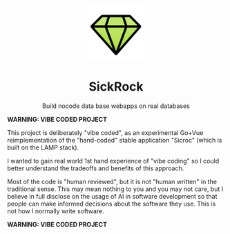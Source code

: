 <div align = "center">
  <img alt = "project logo" src = "frontend/src/resources/images/logo.png" width = "128" />
  <h1>SickRock</h1>

  Build nocode data base webapps on real databases
</div>

**WARNING: VIBE CODED PROJECT**

This project is deliberately "vibe coded", as an experimental Go+Vue reimplementation of the "hand-coded" stable application "Sicroc" (which is built on the LAMP stack).

I wanted to gain real world 1st hand experience of "vibe coding" so I could better understand the tradeoffs and benefits of this approach. 

Most of the code is "human reviewed", but it is not "human written" in the traditional sense. This may mean nothing to you and you may not care, but I believe in full disclose on the usage of AI in software development so that people can make informed decisions about the software they use. This is not how I normally write software.

**WARNING: VIBE CODED PROJECT**
